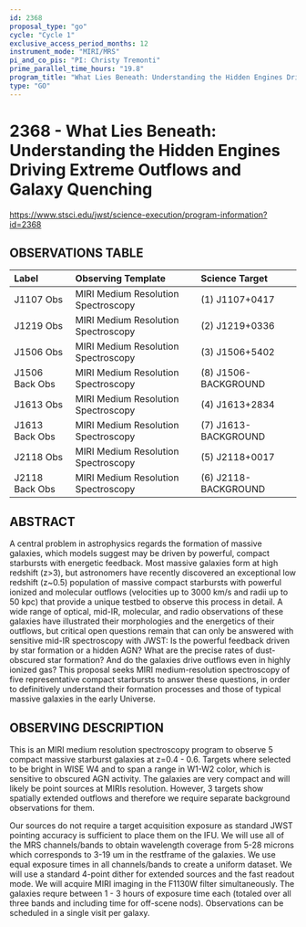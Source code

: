 ```yaml
---
id: 2368
proposal_type: "go"
cycle: "Cycle 1"
exclusive_access_period_months: 12
instrument_mode: "MIRI/MRS"
pi_and_co_pis: "PI: Christy Tremonti"
prime_parallel_time_hours: "19.8"
program_title: "What Lies Beneath: Understanding the Hidden Engines Driving Extreme Outflows and Galaxy Quenching"
type: "GO"
---
```

# 2368 - What Lies Beneath: Understanding the Hidden Engines Driving Extreme Outflows and Galaxy Quenching
https://www.stsci.edu/jwst/science-execution/program-information?id=2368
## OBSERVATIONS TABLE
| Label             | Observing Template               | Science Target           |
| :---------------- | :------------------------------- | :----------------------- |
| J1107 Obs         | MIRI Medium Resolution Spectroscopy | (1) J1107+0417           |
| J1219 Obs         | MIRI Medium Resolution Spectroscopy | (2) J1219+0336           |
| J1506 Obs         | MIRI Medium Resolution Spectroscopy | (3) J1506+5402           |
| J1506 Back Obs    | MIRI Medium Resolution Spectroscopy | (8) J1506-BACKGROUND     |
| J1613 Obs         | MIRI Medium Resolution Spectroscopy | (4) J1613+2834           |
| J1613 Back Obs    | MIRI Medium Resolution Spectroscopy | (7) J1613-BACKGROUND     |
| J2118 Obs         | MIRI Medium Resolution Spectroscopy | (5) J2118+0017           |
| J2118 Back Obs    | MIRI Medium Resolution Spectroscopy | (6) J2118-BACKGROUND     |

## ABSTRACT

A central problem in astrophysics regards the formation of massive galaxies, which models suggest may be driven by powerful, compact starbursts with energetic feedback. Most massive galaxies form at high redshift (z>3), but astronomers have recently discovered an exceptional low redshift (z~0.5) population of massive compact starbursts with powerful ionized and molecular outflows (velocities up to 3000 km/s and radii up to 50 kpc) that provide a unique testbed to observe this process in detail. A wide range of optical, mid-IR, molecular, and radio observations of these galaxies have illustrated their morphologies and the energetics of their outflows, but critical open questions remain that can only be answered with sensitive mid-IR spectroscopy with JWST: Is the powerful feedback driven by star formation or a hidden AGN? What are the precise rates of dust-obscured star formation? And do the galaxies drive outflows even in highly ionized gas? This proposal seeks MIRI medium-resolution spectroscopy of five representative compact starbursts to answer these questions, in order to definitively understand their formation processes and those of typical massive galaxies in the early Universe.

## OBSERVING DESCRIPTION

This is an MIRI medium resolution spectroscopy program to observe 5 compact massive starburst galaxies at z=0.4 - 0.6. Targets where selected to be bright in WISE W4 and to span a range in W1-W2 color, which is sensitive to obscured AGN activity. The galaxies are very compact and will likely be point sources at MIRIs resolution. However, 3 targets show spatially extended outflows and therefore we require separate background observations for them.

Our sources do not require a target acquisition exposure as standard JWST pointing accuracy is sufficient to place them on the IFU. We will use all of the MRS channels/bands to obtain wavelength coverage from 5-28 microns which corresponds to 3-19 um in the restframe of the galaxies. We use equal exposure times in all channels/bands to create a uniform dataset. We will use a standard 4-point dither for extended sources and the fast readout mode. We will acquire MIRI imaging in the F1130W filter simultaneously. The galaxies requre between 1 - 3 hours of exposure time each (totaled over all three bands and including time for off-scene nods). Observations can be scheduled in a single visit per galaxy.